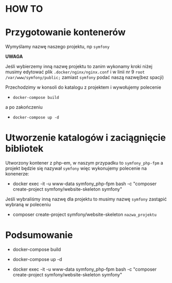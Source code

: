HOW TO
==================================

# Przygotowanie kontenerów #

Wymyślamy nazwę naszego projektu, np `symfony`

**UWAGA**

Jeśli wybierzemy inną nazwę projektu to zanim wykonamy kroki niżej musimy edytować plik `.docker/nginx/nginx.conf`
i w linii nr 9 `root /var/www/symfony/public;` zamiast `symfony` podać naszą nazwę(bez spacji)

Przechodzimy w konsoli do katalogu z projektem i wywołujemy polecenie

* `docker-compose build`

a po zakończeniu

* `docker-compose up -d`

# Utworzenie katalogów i zaciągnięcie bibliotek #

Utworzony kontener z php-em, w naszym przypadku to `symfony_php-fpm`
a projekt będzie się nazywał `symfony` więc wykonujemy polecenie na konenerze:

* docker exec -it -u www-data symfony_php-fpm bash -c "composer create-project symfony/website-skeleton symfony"

Jeśli wybraliśmy inną nazwę dla projektu to musimy nazwę `symfony` zastąpić wybraną w poleceniu

* composer create-project symfony/website-skeleton `nazwa_projektu`

# Podsumowanie #

* docker-compose build

* docker-compose up -d

* docker exec -it -u www-data symfony_php-fpm bash -c "composer create-project symfony/website-skeleton symfony"
